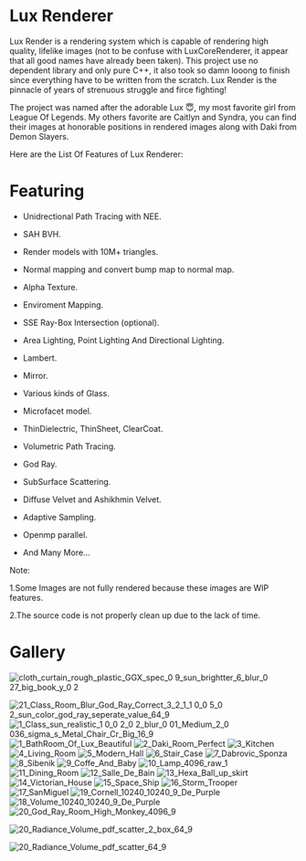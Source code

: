 # Lux Renderer
Lux Render is a rendering system which is capable of rendering high quality, lifelike images (not to be confuse with LuxCoreRenderer, it appear that all good names have already been taken). This project use no dependent library and only pure C++, it also took so damn looong to finish since everything have to be written from the scratch. Lux Render is the pinnacle of years of strenuous struggle and firce fighting!

The project was named after the adorable Lux :innocent:, my most favorite girl from League Of Legends. My others favorite are Caitlyn and Syndra, you can find their images at honorable positions in rendered images along with Daki from Demon Slayers.

Here are the List Of Features of Lux Renderer:  

# Featuring

- Unidrectional Path Tracing with NEE. 

- SAH BVH. 

- Render models with 10M+ triangles.

- Normal mapping and convert bump map to normal map. 

- Alpha Texture. 

- Enviroment Mapping.

- SSE Ray-Box Intersection (optional). 

- Area Lighting, Point Lighting And Directional Lighting.

- Lambert.

- Mirror.

- Various kinds of Glass.

- Microfacet model. 

- ThinDielectric, ThinSheet, ClearCoat.

- Volumetric Path Tracing.

- God Ray. 

- SubSurface Scattering.

- Diffuse Velvet and Ashikhmin Velvet.

- Adaptive Sampling.

- Openmp parallel. 

- And Many More...

Note: 

1.Some Images are not fully rendered because these images are WIP features.  

2.The source code is not properly clean up due to the lack of time.

# Gallery
![cloth_curtain_rough_plastic_GGX_spec_0 9_sun_brightter_6_blur_0 27_big_book_y_0 2](https://user-images.githubusercontent.com/93391908/175318885-6ecec9fb-33dc-495a-a8ed-93ebffdbd84a.png)

![21_Class_Room_Blur_God_Ray_Correct_3_2_1_1 0_0 5_0 2_sun_color_god_ray_seperate_value_64_9](https://user-images.githubusercontent.com/93391908/163158423-c491402f-4f02-4654-84b9-f5ff72e8e412.png)
![1_Class_sun_realistic_1 0_0 2_0 2_blur_0 01_Medium_2_0 036_sigma_s_Metal_Chair_Cr_Big_16_9](https://user-images.githubusercontent.com/93391908/161089555-053aa755-a3ab-4bc7-819d-f849de84deb3.png)
![1_BathRoom_Of_Lux_Beautiful](https://user-images.githubusercontent.com/93391908/139697925-6aff1fc2-f7be-40db-8094-2f34e8012153.png)
![2_Daki_Room_Perfect](https://user-images.githubusercontent.com/93391908/139697946-10ce7605-184f-4e3c-bd74-d96c0892d9b3.png)
![3_Kitchen](https://user-images.githubusercontent.com/93391908/139697958-f27cada7-e722-49c3-982f-f525519627ab.png)
![4_Living_Room](https://user-images.githubusercontent.com/93391908/139697968-1b58c9a8-23c6-4f05-8c17-98462f113527.png)
![5_Modern_Hall](https://user-images.githubusercontent.com/93391908/139697972-f1f8aa43-1026-49f7-972c-a131d47af297.png)
![6_Stair_Case](https://user-images.githubusercontent.com/93391908/139697984-98a2a036-d54d-49ee-8715-0a7a65f7553e.png)
![7_Dabrovic_Sponza](https://user-images.githubusercontent.com/93391908/139698000-bb29be2b-0523-4322-afca-bc40d7801eca.png)
![8_Sibenik](https://user-images.githubusercontent.com/93391908/139698009-d04cb3ef-7493-4888-8715-a1aa5f3df962.png)
![9_Coffe_And_Baby](https://user-images.githubusercontent.com/93391908/139698025-478f8e72-e3e1-43b1-a636-83a6a5aa9ff5.png)
![10_Lamp_4096_raw_1](https://user-images.githubusercontent.com/93391908/159626448-62a35c1c-8b90-426c-bbe2-e4870b5d2778.png)
![11_Dining_Room](https://user-images.githubusercontent.com/93391908/139698049-10be903b-7828-4c18-90a7-07caba9cea44.png)
![12_Salle_De_Bain](https://user-images.githubusercontent.com/93391908/139698060-f25551d2-b31d-4f02-94ed-b7a2bee77156.png)
![13_Hexa_Ball_up_skirt](https://user-images.githubusercontent.com/93391908/139698075-e4ad551a-615c-437d-b517-1f20374e1db8.png)
![14_Victorian_House](https://user-images.githubusercontent.com/93391908/139698085-6b07ca18-b1ce-4986-b668-f18949145606.png)
![15_Space_Ship](https://user-images.githubusercontent.com/93391908/139698089-7443c196-459c-4e95-a1d1-fc44d97ca02d.png)
![16_Storm_Trooper](https://user-images.githubusercontent.com/93391908/139698105-9e204194-5513-4295-b994-f710a48b7de9.png)
![17_SanMiguel](https://user-images.githubusercontent.com/93391908/139698111-c70cb423-5ea7-49b9-a7fc-4c6bcb24cdf3.png)
![19_Cornell_10240_10240_9_De_Purple](https://user-images.githubusercontent.com/93391908/163311533-acc0815b-b2f3-4d9d-b231-f54ab98f031a.png)
![18_Volume_10240_10240_9_De_Purple](https://user-images.githubusercontent.com/93391908/159660431-f1388640-a1ab-4450-9c29-213ab5ecf271.png)
![20_God_Ray_Room_High_Monkey_4096_9](https://user-images.githubusercontent.com/93391908/163350301-7e3dd60a-8b77-4887-b3f9-68284f5030fb.png)

![20_Radiance_Volume_pdf_scatter_2_box_64_9](https://user-images.githubusercontent.com/93391908/163578689-fe7c3aca-e769-4090-a78e-ce3b62538ca4.png)

![20_Radiance_Volume_pdf_scatter_64_9](https://user-images.githubusercontent.com/93391908/163578700-41fda0aa-6b61-4179-be76-a0123f1c7365.png)

